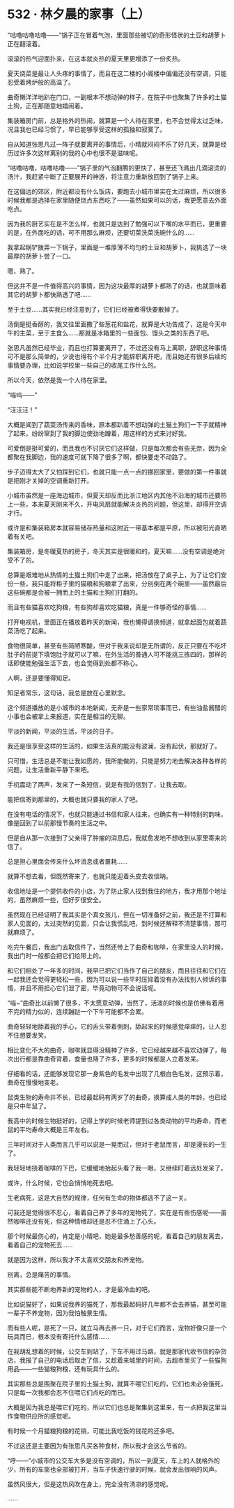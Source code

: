 <link rel="stylesheet" href="../styles/text.css"/>
<h1>532 · 林夕晨的家事（上）</h1>

“咕噜咕噜咕噜——”锅子正在冒着气泡，里面那些被切的奇形怪状的土豆和胡萝卜正在翻滚着。

滚滚的热气迎面扑来，在这本就炎热的夏天里更增添了一份炙热。

夏天烧菜是最让人头疼的事情了，而且在这二楼的小阁楼中偏偏还没有空调，只能忍受着烤炉般的高温了。

曲奇懒洋洋地趴在门口，一副根本不想动弹的样子，在院子中也聚集了许多的土猫土狗，正在那随意地嬉闹着。

集装箱房门前，总是格外的热闹，就算是一个人待在家里，也不会觉得太过乏味，况且我也已经习惯了，早已能够享受这样的孤独和寂寞了。

自从知道张思凡过一阵子就要离开的事情后，小晴就闷闷不乐了好几天，就算是经历过许多次这样离别的我的心中也很不是滋味呢。

“咕噜咕噜，咕噜咕噜——”锅子里的气泡翻腾的更快了，甚至还飞溅出几滴滚烫的汤汁，我赶紧中断了正要展开的神游，将注意力重新放回到了锅子上来。

在这偏远的郊区，附近都没有什么饭店，要跑去小城市里实在太过麻烦，所以很多时候我都是选择在家里随便烧点东西吃了——虽然如果可以的话，我更愿意去外面吃点。

因为我的厨艺实在是不怎么样，也就只是达到了勉强可以下嘴的水平而已，更重要的是，在外面吃的话，可不用那么麻烦，还要切菜洗菜洗碗什么的……

我拿起锅铲拨弄一下锅子，里面是一堆厚薄不均匀的土豆和胡萝卜，我挑选了一块最厚的胡萝卜尝了一口。

嗯，熟了。

但这并不是一件值得高兴的事情，因为这块最厚的胡萝卜都熟了的话，也就意味着其它的胡萝卜都快熟透了吧……

至于土豆……其实我已经注意到了，它们已经被煮得快要散掉了。

汤倒是挺香醇的，我又往里面撒了些葱花和盐花，就算是大功告成了，这是今天中午的主菜，至于主食么……那就是冰箱里的一些面包、馒头之类的东西了吧。

张思凡虽然已经毕业，而且也打算要离开了，不过还没有马上离职，辞职这种事情可不是那么简单的，少说也得有个半个月才能辞职离开吧，而且她还有很多后续的事情要办理，比如说学校里一些自己的收尾工作什么的。

所以今天，依然是我一个人待在家里。

“喵呜——”

“汪汪汪！”

大概是闻到了蔬菜汤传来的香味，原本都趴着不想动弹的土猫土狗们一下子就精神了起来，纷纷窜到了我的脚边使劲地蹭着，用这样的方式来讨好我。

可爱倒是挺可爱的，而且我也不讨厌它们这样做，只是每次都会有些无奈，因为全都聚在我脚边，我的速度可就下降了很多了啊，都快要走不动路了。

步子迈得太大了又怕踩到它们，也就只能一点一点的挪回家里，要做的第一件事就是把刚才关掉的空调重新打开。

小城市虽然是一座海边城市，但夏天却反而比浙江地区内其他不沿海的城市还要热上一些，本来夏天刚来不久，开电风扇就能解决炎热的问题，但这里，却得开空调才行。

或许是和集装箱房本就容易储存热量和这附近一带基本都是平原，所以被阳光直晒着有关吧。

集装箱房，是冬暖夏热的房子，冬天其实是很暖和的，夏天嘛……没有空调是绝对受不了的。

总算是艰难地从热情的土猫土狗们中走了出来，把汤放在了桌子上，为了让它们安份一些，我只能将柜子里的猫粮和狗粮拿了出来，分别倒在两个碗里——虽然最后这些碗都是会被一拥而上的土猫和土狗们打翻的。

而且有些猫喜欢吃狗粮，有些狗却喜欢吃猫粮，真是一件够奇怪的事情……

打开电视机，里面正在播放着昨天的新闻，我也懒得调换频道，就拿起面包就着蔬菜汤吃了起来。

食物很简单，甚至有些简陋寒酸，但对于我来说却是无所谓的，反正只要在不吃坏肚子的前提下填饱肚子就可以了嘛，在外生活的普通人可不能挑三拣四的，那样的话即使能勉强生活下去，也会觉得到处都不称心。

人啊，还是要懂得知足。

知足者常乐，这句话，我总是放在心里默念。

这个频道播放的是小城市的本地新闻，无非是一些家常琐事而已，有些油盐酱醋的小事也会被拿上来报道，实在是相当的无聊。

平淡的新闻，平淡的生活，平淡的日子。

我还是很享受这样的生活的，如果生活真的能没有波澜，没有起伏，那就好了。

只可惜，生活总是不能让我如愿的，我所能做的，只能是努力地去解决各种各样的问题，让生活重新平静下来吧。

手机震动了两声，发来了一条短信，说是有我的信到了，让我去取。

能把信寄到那里的，大概也就只要我的家人了吧。

在没有电话的情况下，也就只能通过书信和家人往来，也确实有一种特别的韵味，像是回到了以前那慢节奏的生活之中。

但是自从那一次接到了父亲得了肿瘤的消息后，我就愈发地不想收到从家里寄来的信了。

总是担心里面会传来什么坏消息或者噩耗……

就算不想去看，但既然寄来了，也就只能迎着头皮去收信呐。

收信地址是一个提供收件的小店，为了防止家人找到我住的地方，我才用那个地址的，虽然麻烦一些，但好歹很安全。

虽然现在已经证明了我其实是个真女孩儿，但在一切准备好之前，我还是不打算和家人见面的，太过突然的见面，只会让我慌乱吧，到时候还解释不清楚事情，那可就麻烦了。

吃完午餐后，我出门去取信件了，当然还带上了曲奇和咖啡，在家里没人的时候，我出门时一般都会把它们给带上的。

和它们相处了一年多的时间，我早已把它们当作了自己的朋友，而且往往和它们在一起我还会觉得更轻松一些，因为可以说一些平时压抑着没有办法找别人倾诉的事情，并且不用担心它们泄了密，毕竟动物可不会说话呢。

“喵\~”曲奇比以前懒了很多，不太愿意动弹，当然了，活泼的时候也是仿佛有着用不完的精力似的，连续蹦跶一个下午可能都不会累。

曲奇轻轻地舔着我的手心，它的舌头带着倒刺，舔起来的时候感觉痒痒的，让人忍不住想要发笑。

相比变化不大的曲奇，咖啡就显得没精神了许多，它已经越来越不喜欢动弹了，每次出行都是靠曲奇背着，食量也降了许多，更多的时候都是人立着发呆。

仔细看的话，还能够发现它那一身紫色的毛发中出现了几根白色毛发，这预示着，曲奇在慢慢地变老。

鼠类生物的寿命并不长，已经最起码有两岁了的曲奇，换算成人类的年龄，也已经是只中年鼠了。

我高中的时候生物挺好的，记得上学的时候老师提到过各类动物的平均寿命，而老鼠的平均寿命大概是三年左右。

三年时间对于人类而言几乎可以说是一晃而过，但对于老鼠而言，却是漫长的一生了。

我轻轻地挠着咖啡的下巴，它缓缓地抬起头看了我一眼，又继续盯着远处发呆了。

或许，什么时候，它也会悄悄地死去吧。

生老病死，这是大自然的规律，任何有生命的物体都逃不了这一关。

可我还是觉得很不忍心，看着自己养了多年的宠物死了，实在是有些伤感呢——虽然咖啡还没有死，但这种情绪却还是忍不住涌上了心头。

那个时候最伤心的，肯定是小晴吧，她是最多愁善感的呢，看着自己的朋友离去，看着自己的宠物死去……

就是因为这样，所以我才不太喜欢交朋友和养宠物。

别离，总是痛苦的事情。

其实那些能不断地养新的宠物的人，才是最冷血的吧。

比如说猫好了，如果说我养的猫死了，那我最起码好几年都不会去养猫，甚至可能一辈子不养宠物，因为我怕触景生情。

而有些人呢，是死了一只，就立马再去养一只，对于它们而言，宠物好像只是一个玩具而已，根本没有寄托什么感情……

在我胡乱想着的时候，公交车到站了，下车不用过马路，就是那家代收书信的杂货店，我报了自己的电话后取走了信，又趁着来城里的时间，去超市里买了一些猫狗用品——一些猫粮狗粮，还有玩具什么的。

其实那些总是围聚在院子里的土猫土狗，就算不喂它们吃的，它们也未必会饿死，只是每一次我都会忍不住喂它们点吃的而已。

大概是因为我总是喂它们吃的，所以它们也总是聚集到这里来，有一点把我这里当作食物供应所的感觉呢。

有时候一个月猫粮狗粮的花销，可能比我吃饭的钱花的还多吧。

不过这还是主要因为有张思凡买各种食材，所以我才会这么节省的。

“呼——”小城市的公交车大多是没有空调的，所以一到夏天，车上的人就格外的少，所有的车窗也全部被打开，当车子快速行驶的时候，就会发出很响的风声。

虽然风很大，但是这热风吹在身上，完全没有清凉的感觉呢。

……
